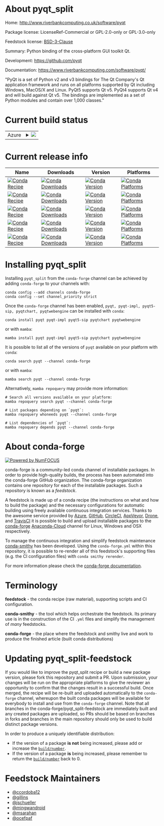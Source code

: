 About pyqt_split
================

Home: http://www.riverbankcomputing.co.uk/software/pyqt

Package license: LicenseRef-Commercial or GPL-2.0-only or GPL-3.0-only

Feedstock license: [BSD-3-Clause](https://github.com/conda-forge/pyqt-feedstock/blob/main/LICENSE.txt)

Summary: Python binding of the cross-platform GUI toolkit Qt.

Development: https://github.com/pyqt

Documentation: https://www.riverbankcomputing.com/software/pyqt/

"PyQt is a set of Python v2 and v3 bindings for The Qt Company's Qt
application framework and runs on all platforms supported by Qt including
Windows, MacOS/X and Linux. PyQt5 supports Qt v5. PyQt4 supports Qt v4 and
will build against Qt v5. The bindings are implemented as a set of Python
modules and contain over 1,000 classes."


Current build status
====================


<table>
    
  <tr>
    <td>Azure</td>
    <td>
      <details>
        <summary>
          <a href="https://dev.azure.com/conda-forge/feedstock-builds/_build/latest?definitionId=4133&branchName=main">
            <img src="https://dev.azure.com/conda-forge/feedstock-builds/_apis/build/status/pyqt-feedstock?branchName=main">
          </a>
        </summary>
        <table>
          <thead><tr><th>Variant</th><th>Status</th></tr></thead>
          <tbody><tr>
              <td>linux_64_python3.10.____cpython</td>
              <td>
                <a href="https://dev.azure.com/conda-forge/feedstock-builds/_build/latest?definitionId=4133&branchName=main">
                  <img src="https://dev.azure.com/conda-forge/feedstock-builds/_apis/build/status/pyqt-feedstock?branchName=main&jobName=linux&configuration=linux_64_python3.10.____cpython" alt="variant">
                </a>
              </td>
            </tr><tr>
              <td>linux_64_python3.7.____cpython</td>
              <td>
                <a href="https://dev.azure.com/conda-forge/feedstock-builds/_build/latest?definitionId=4133&branchName=main">
                  <img src="https://dev.azure.com/conda-forge/feedstock-builds/_apis/build/status/pyqt-feedstock?branchName=main&jobName=linux&configuration=linux_64_python3.7.____cpython" alt="variant">
                </a>
              </td>
            </tr><tr>
              <td>linux_64_python3.8.____73_pypy</td>
              <td>
                <a href="https://dev.azure.com/conda-forge/feedstock-builds/_build/latest?definitionId=4133&branchName=main">
                  <img src="https://dev.azure.com/conda-forge/feedstock-builds/_apis/build/status/pyqt-feedstock?branchName=main&jobName=linux&configuration=linux_64_python3.8.____73_pypy" alt="variant">
                </a>
              </td>
            </tr><tr>
              <td>linux_64_python3.8.____cpython</td>
              <td>
                <a href="https://dev.azure.com/conda-forge/feedstock-builds/_build/latest?definitionId=4133&branchName=main">
                  <img src="https://dev.azure.com/conda-forge/feedstock-builds/_apis/build/status/pyqt-feedstock?branchName=main&jobName=linux&configuration=linux_64_python3.8.____cpython" alt="variant">
                </a>
              </td>
            </tr><tr>
              <td>linux_64_python3.9.____73_pypy</td>
              <td>
                <a href="https://dev.azure.com/conda-forge/feedstock-builds/_build/latest?definitionId=4133&branchName=main">
                  <img src="https://dev.azure.com/conda-forge/feedstock-builds/_apis/build/status/pyqt-feedstock?branchName=main&jobName=linux&configuration=linux_64_python3.9.____73_pypy" alt="variant">
                </a>
              </td>
            </tr><tr>
              <td>linux_64_python3.9.____cpython</td>
              <td>
                <a href="https://dev.azure.com/conda-forge/feedstock-builds/_build/latest?definitionId=4133&branchName=main">
                  <img src="https://dev.azure.com/conda-forge/feedstock-builds/_apis/build/status/pyqt-feedstock?branchName=main&jobName=linux&configuration=linux_64_python3.9.____cpython" alt="variant">
                </a>
              </td>
            </tr><tr>
              <td>linux_aarch64_python3.10.____cpython</td>
              <td>
                <a href="https://dev.azure.com/conda-forge/feedstock-builds/_build/latest?definitionId=4133&branchName=main">
                  <img src="https://dev.azure.com/conda-forge/feedstock-builds/_apis/build/status/pyqt-feedstock?branchName=main&jobName=linux&configuration=linux_aarch64_python3.10.____cpython" alt="variant">
                </a>
              </td>
            </tr><tr>
              <td>linux_aarch64_python3.7.____cpython</td>
              <td>
                <a href="https://dev.azure.com/conda-forge/feedstock-builds/_build/latest?definitionId=4133&branchName=main">
                  <img src="https://dev.azure.com/conda-forge/feedstock-builds/_apis/build/status/pyqt-feedstock?branchName=main&jobName=linux&configuration=linux_aarch64_python3.7.____cpython" alt="variant">
                </a>
              </td>
            </tr><tr>
              <td>linux_aarch64_python3.8.____73_pypy</td>
              <td>
                <a href="https://dev.azure.com/conda-forge/feedstock-builds/_build/latest?definitionId=4133&branchName=main">
                  <img src="https://dev.azure.com/conda-forge/feedstock-builds/_apis/build/status/pyqt-feedstock?branchName=main&jobName=linux&configuration=linux_aarch64_python3.8.____73_pypy" alt="variant">
                </a>
              </td>
            </tr><tr>
              <td>linux_aarch64_python3.8.____cpython</td>
              <td>
                <a href="https://dev.azure.com/conda-forge/feedstock-builds/_build/latest?definitionId=4133&branchName=main">
                  <img src="https://dev.azure.com/conda-forge/feedstock-builds/_apis/build/status/pyqt-feedstock?branchName=main&jobName=linux&configuration=linux_aarch64_python3.8.____cpython" alt="variant">
                </a>
              </td>
            </tr><tr>
              <td>linux_aarch64_python3.9.____73_pypy</td>
              <td>
                <a href="https://dev.azure.com/conda-forge/feedstock-builds/_build/latest?definitionId=4133&branchName=main">
                  <img src="https://dev.azure.com/conda-forge/feedstock-builds/_apis/build/status/pyqt-feedstock?branchName=main&jobName=linux&configuration=linux_aarch64_python3.9.____73_pypy" alt="variant">
                </a>
              </td>
            </tr><tr>
              <td>linux_aarch64_python3.9.____cpython</td>
              <td>
                <a href="https://dev.azure.com/conda-forge/feedstock-builds/_build/latest?definitionId=4133&branchName=main">
                  <img src="https://dev.azure.com/conda-forge/feedstock-builds/_apis/build/status/pyqt-feedstock?branchName=main&jobName=linux&configuration=linux_aarch64_python3.9.____cpython" alt="variant">
                </a>
              </td>
            </tr><tr>
              <td>osx_64_python3.10.____cpython</td>
              <td>
                <a href="https://dev.azure.com/conda-forge/feedstock-builds/_build/latest?definitionId=4133&branchName=main">
                  <img src="https://dev.azure.com/conda-forge/feedstock-builds/_apis/build/status/pyqt-feedstock?branchName=main&jobName=osx&configuration=osx_64_python3.10.____cpython" alt="variant">
                </a>
              </td>
            </tr><tr>
              <td>osx_64_python3.7.____cpython</td>
              <td>
                <a href="https://dev.azure.com/conda-forge/feedstock-builds/_build/latest?definitionId=4133&branchName=main">
                  <img src="https://dev.azure.com/conda-forge/feedstock-builds/_apis/build/status/pyqt-feedstock?branchName=main&jobName=osx&configuration=osx_64_python3.7.____cpython" alt="variant">
                </a>
              </td>
            </tr><tr>
              <td>osx_64_python3.8.____73_pypy</td>
              <td>
                <a href="https://dev.azure.com/conda-forge/feedstock-builds/_build/latest?definitionId=4133&branchName=main">
                  <img src="https://dev.azure.com/conda-forge/feedstock-builds/_apis/build/status/pyqt-feedstock?branchName=main&jobName=osx&configuration=osx_64_python3.8.____73_pypy" alt="variant">
                </a>
              </td>
            </tr><tr>
              <td>osx_64_python3.8.____cpython</td>
              <td>
                <a href="https://dev.azure.com/conda-forge/feedstock-builds/_build/latest?definitionId=4133&branchName=main">
                  <img src="https://dev.azure.com/conda-forge/feedstock-builds/_apis/build/status/pyqt-feedstock?branchName=main&jobName=osx&configuration=osx_64_python3.8.____cpython" alt="variant">
                </a>
              </td>
            </tr><tr>
              <td>osx_64_python3.9.____73_pypy</td>
              <td>
                <a href="https://dev.azure.com/conda-forge/feedstock-builds/_build/latest?definitionId=4133&branchName=main">
                  <img src="https://dev.azure.com/conda-forge/feedstock-builds/_apis/build/status/pyqt-feedstock?branchName=main&jobName=osx&configuration=osx_64_python3.9.____73_pypy" alt="variant">
                </a>
              </td>
            </tr><tr>
              <td>osx_64_python3.9.____cpython</td>
              <td>
                <a href="https://dev.azure.com/conda-forge/feedstock-builds/_build/latest?definitionId=4133&branchName=main">
                  <img src="https://dev.azure.com/conda-forge/feedstock-builds/_apis/build/status/pyqt-feedstock?branchName=main&jobName=osx&configuration=osx_64_python3.9.____cpython" alt="variant">
                </a>
              </td>
            </tr><tr>
              <td>win_64_python3.10.____cpython</td>
              <td>
                <a href="https://dev.azure.com/conda-forge/feedstock-builds/_build/latest?definitionId=4133&branchName=main">
                  <img src="https://dev.azure.com/conda-forge/feedstock-builds/_apis/build/status/pyqt-feedstock?branchName=main&jobName=win&configuration=win_64_python3.10.____cpython" alt="variant">
                </a>
              </td>
            </tr><tr>
              <td>win_64_python3.7.____cpython</td>
              <td>
                <a href="https://dev.azure.com/conda-forge/feedstock-builds/_build/latest?definitionId=4133&branchName=main">
                  <img src="https://dev.azure.com/conda-forge/feedstock-builds/_apis/build/status/pyqt-feedstock?branchName=main&jobName=win&configuration=win_64_python3.7.____cpython" alt="variant">
                </a>
              </td>
            </tr><tr>
              <td>win_64_python3.8.____73_pypy</td>
              <td>
                <a href="https://dev.azure.com/conda-forge/feedstock-builds/_build/latest?definitionId=4133&branchName=main">
                  <img src="https://dev.azure.com/conda-forge/feedstock-builds/_apis/build/status/pyqt-feedstock?branchName=main&jobName=win&configuration=win_64_python3.8.____73_pypy" alt="variant">
                </a>
              </td>
            </tr><tr>
              <td>win_64_python3.8.____cpython</td>
              <td>
                <a href="https://dev.azure.com/conda-forge/feedstock-builds/_build/latest?definitionId=4133&branchName=main">
                  <img src="https://dev.azure.com/conda-forge/feedstock-builds/_apis/build/status/pyqt-feedstock?branchName=main&jobName=win&configuration=win_64_python3.8.____cpython" alt="variant">
                </a>
              </td>
            </tr><tr>
              <td>win_64_python3.9.____73_pypy</td>
              <td>
                <a href="https://dev.azure.com/conda-forge/feedstock-builds/_build/latest?definitionId=4133&branchName=main">
                  <img src="https://dev.azure.com/conda-forge/feedstock-builds/_apis/build/status/pyqt-feedstock?branchName=main&jobName=win&configuration=win_64_python3.9.____73_pypy" alt="variant">
                </a>
              </td>
            </tr><tr>
              <td>win_64_python3.9.____cpython</td>
              <td>
                <a href="https://dev.azure.com/conda-forge/feedstock-builds/_build/latest?definitionId=4133&branchName=main">
                  <img src="https://dev.azure.com/conda-forge/feedstock-builds/_apis/build/status/pyqt-feedstock?branchName=main&jobName=win&configuration=win_64_python3.9.____cpython" alt="variant">
                </a>
              </td>
            </tr>
          </tbody>
        </table>
      </details>
    </td>
  </tr>
</table>

Current release info
====================

| Name | Downloads | Version | Platforms |
| --- | --- | --- | --- |
| [![Conda Recipe](https://img.shields.io/badge/recipe-pyqt-green.svg)](https://anaconda.org/conda-forge/pyqt) | [![Conda Downloads](https://img.shields.io/conda/dn/conda-forge/pyqt.svg)](https://anaconda.org/conda-forge/pyqt) | [![Conda Version](https://img.shields.io/conda/vn/conda-forge/pyqt.svg)](https://anaconda.org/conda-forge/pyqt) | [![Conda Platforms](https://img.shields.io/conda/pn/conda-forge/pyqt.svg)](https://anaconda.org/conda-forge/pyqt) |
| [![Conda Recipe](https://img.shields.io/badge/recipe-pyqt--impl-green.svg)](https://anaconda.org/conda-forge/pyqt-impl) | [![Conda Downloads](https://img.shields.io/conda/dn/conda-forge/pyqt-impl.svg)](https://anaconda.org/conda-forge/pyqt-impl) | [![Conda Version](https://img.shields.io/conda/vn/conda-forge/pyqt-impl.svg)](https://anaconda.org/conda-forge/pyqt-impl) | [![Conda Platforms](https://img.shields.io/conda/pn/conda-forge/pyqt-impl.svg)](https://anaconda.org/conda-forge/pyqt-impl) |
| [![Conda Recipe](https://img.shields.io/badge/recipe-pyqt5--sip-green.svg)](https://anaconda.org/conda-forge/pyqt5-sip) | [![Conda Downloads](https://img.shields.io/conda/dn/conda-forge/pyqt5-sip.svg)](https://anaconda.org/conda-forge/pyqt5-sip) | [![Conda Version](https://img.shields.io/conda/vn/conda-forge/pyqt5-sip.svg)](https://anaconda.org/conda-forge/pyqt5-sip) | [![Conda Platforms](https://img.shields.io/conda/pn/conda-forge/pyqt5-sip.svg)](https://anaconda.org/conda-forge/pyqt5-sip) |
| [![Conda Recipe](https://img.shields.io/badge/recipe-pyqtchart-green.svg)](https://anaconda.org/conda-forge/pyqtchart) | [![Conda Downloads](https://img.shields.io/conda/dn/conda-forge/pyqtchart.svg)](https://anaconda.org/conda-forge/pyqtchart) | [![Conda Version](https://img.shields.io/conda/vn/conda-forge/pyqtchart.svg)](https://anaconda.org/conda-forge/pyqtchart) | [![Conda Platforms](https://img.shields.io/conda/pn/conda-forge/pyqtchart.svg)](https://anaconda.org/conda-forge/pyqtchart) |
| [![Conda Recipe](https://img.shields.io/badge/recipe-pyqtwebengine-green.svg)](https://anaconda.org/conda-forge/pyqtwebengine) | [![Conda Downloads](https://img.shields.io/conda/dn/conda-forge/pyqtwebengine.svg)](https://anaconda.org/conda-forge/pyqtwebengine) | [![Conda Version](https://img.shields.io/conda/vn/conda-forge/pyqtwebengine.svg)](https://anaconda.org/conda-forge/pyqtwebengine) | [![Conda Platforms](https://img.shields.io/conda/pn/conda-forge/pyqtwebengine.svg)](https://anaconda.org/conda-forge/pyqtwebengine) |

Installing pyqt_split
=====================

Installing `pyqt_split` from the `conda-forge` channel can be achieved by adding `conda-forge` to your channels with:

```
conda config --add channels conda-forge
conda config --set channel_priority strict
```

Once the `conda-forge` channel has been enabled, `pyqt, pyqt-impl, pyqt5-sip, pyqtchart, pyqtwebengine` can be installed with `conda`:

```
conda install pyqt pyqt-impl pyqt5-sip pyqtchart pyqtwebengine
```

or with `mamba`:

```
mamba install pyqt pyqt-impl pyqt5-sip pyqtchart pyqtwebengine
```

It is possible to list all of the versions of `pyqt` available on your platform with `conda`:

```
conda search pyqt --channel conda-forge
```

or with `mamba`:

```
mamba search pyqt --channel conda-forge
```

Alternatively, `mamba repoquery` may provide more information:

```
# Search all versions available on your platform:
mamba repoquery search pyqt --channel conda-forge

# List packages depending on `pyqt`:
mamba repoquery whoneeds pyqt --channel conda-forge

# List dependencies of `pyqt`:
mamba repoquery depends pyqt --channel conda-forge
```


About conda-forge
=================

[![Powered by
NumFOCUS](https://img.shields.io/badge/powered%20by-NumFOCUS-orange.svg?style=flat&colorA=E1523D&colorB=007D8A)](https://numfocus.org)

conda-forge is a community-led conda channel of installable packages.
In order to provide high-quality builds, the process has been automated into the
conda-forge GitHub organization. The conda-forge organization contains one repository
for each of the installable packages. Such a repository is known as a *feedstock*.

A feedstock is made up of a conda recipe (the instructions on what and how to build
the package) and the necessary configurations for automatic building using freely
available continuous integration services. Thanks to the awesome service provided by
[Azure](https://azure.microsoft.com/en-us/services/devops/), [GitHub](https://github.com/),
[CircleCI](https://circleci.com/), [AppVeyor](https://www.appveyor.com/),
[Drone](https://cloud.drone.io/welcome), and [TravisCI](https://travis-ci.com/)
it is possible to build and upload installable packages to the
[conda-forge](https://anaconda.org/conda-forge) [Anaconda-Cloud](https://anaconda.org/)
channel for Linux, Windows and OSX respectively.

To manage the continuous integration and simplify feedstock maintenance
[conda-smithy](https://github.com/conda-forge/conda-smithy) has been developed.
Using the ``conda-forge.yml`` within this repository, it is possible to re-render all of
this feedstock's supporting files (e.g. the CI configuration files) with ``conda smithy rerender``.

For more information please check the [conda-forge documentation](https://conda-forge.org/docs/).

Terminology
===========

**feedstock** - the conda recipe (raw material), supporting scripts and CI configuration.

**conda-smithy** - the tool which helps orchestrate the feedstock.
                   Its primary use is in the construction of the CI ``.yml`` files
                   and simplify the management of *many* feedstocks.

**conda-forge** - the place where the feedstock and smithy live and work to
                  produce the finished article (built conda distributions)


Updating pyqt_split-feedstock
=============================

If you would like to improve the pyqt_split recipe or build a new
package version, please fork this repository and submit a PR. Upon submission,
your changes will be run on the appropriate platforms to give the reviewer an
opportunity to confirm that the changes result in a successful build. Once
merged, the recipe will be re-built and uploaded automatically to the
`conda-forge` channel, whereupon the built conda packages will be available for
everybody to install and use from the `conda-forge` channel.
Note that all branches in the conda-forge/pyqt_split-feedstock are
immediately built and any created packages are uploaded, so PRs should be based
on branches in forks and branches in the main repository should only be used to
build distinct package versions.

In order to produce a uniquely identifiable distribution:
 * If the version of a package **is not** being increased, please add or increase
   the [``build/number``](https://docs.conda.io/projects/conda-build/en/latest/resources/define-metadata.html#build-number-and-string).
 * If the version of a package **is** being increased, please remember to return
   the [``build/number``](https://docs.conda.io/projects/conda-build/en/latest/resources/define-metadata.html#build-number-and-string)
   back to 0.

Feedstock Maintainers
=====================

* [@ccordoba12](https://github.com/ccordoba12/)
* [@gillins](https://github.com/gillins/)
* [@jschueller](https://github.com/jschueller/)
* [@mingwandroid](https://github.com/mingwandroid/)
* [@msarahan](https://github.com/msarahan/)
* [@ocefpaf](https://github.com/ocefpaf/)

